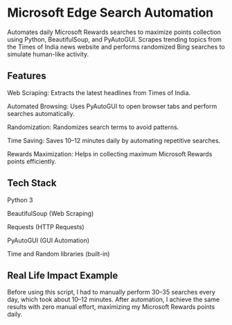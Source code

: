 # Microsoft Edge Search Automation
Automates daily Microsoft Rewards searches to maximize points collection using Python, BeautifulSoup, and PyAutoGUI.
Scrapes trending topics from the Times of India news website and performs randomized Bing searches to simulate human-like activity.

## Features
Web Scraping: Extracts the latest headlines from Times of India.

Automated Browsing: Uses PyAutoGUI to open browser tabs and perform searches automatically.

Randomization: Randomizes search terms to avoid patterns.

Time Saving: Saves 10–12 minutes daily by automating repetitive searches.

Rewards Maximization: Helps in collecting maximum Microsoft Rewards points efficiently.

## Tech Stack
Python 3

BeautifulSoup (Web Scraping)

Requests (HTTP Requests)

PyAutoGUI (GUI Automation)

Time and Random libraries (built-in)

## Real Life Impact Example
Before using this script, I had to manually perform 30–35 searches every day, which took about 10–12 minutes.
After automation, I achieve the same results with zero manual effort, maximizing my Microsoft Rewards points daily.
